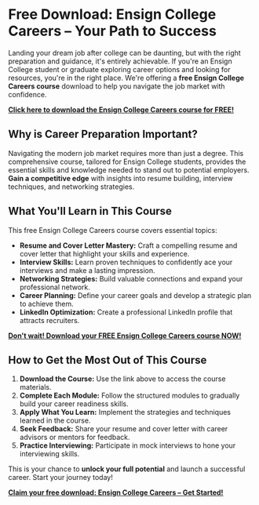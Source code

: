 # Free Download: Ensign College Careers – Your Path to Success

Landing your dream job after college can be daunting, but with the right preparation and guidance, it's entirely achievable. If you're an Ensign College student or graduate exploring career options and looking for resources, you're in the right place. We're offering a **free Ensign College Careers course** download to help you navigate the job market with confidence.

[**Click here to download the Ensign College Careers course for FREE!**](https://udemywork.com/ensign-college-careers)

## Why is Career Preparation Important?

Navigating the modern job market requires more than just a degree. This comprehensive course, tailored for Ensign College students, provides the essential skills and knowledge needed to stand out to potential employers. **Gain a competitive edge** with insights into resume building, interview techniques, and networking strategies.

## What You'll Learn in This Course

This free Ensign College Careers course covers essential topics:

*   **Resume and Cover Letter Mastery:** Craft a compelling resume and cover letter that highlight your skills and experience.
*   **Interview Skills:** Learn proven techniques to confidently ace your interviews and make a lasting impression.
*   **Networking Strategies:** Build valuable connections and expand your professional network.
*   **Career Planning:** Define your career goals and develop a strategic plan to achieve them.
*   **LinkedIn Optimization:** Create a professional LinkedIn profile that attracts recruiters.

[**Don't wait! Download your FREE Ensign College Careers course NOW!**](https://udemywork.com/ensign-college-careers)

## How to Get the Most Out of This Course

1.  **Download the Course:** Use the link above to access the course materials.
2.  **Complete Each Module:** Follow the structured modules to gradually build your career readiness skills.
3.  **Apply What You Learn:** Implement the strategies and techniques learned in the course.
4.  **Seek Feedback:** Share your resume and cover letter with career advisors or mentors for feedback.
5.  **Practice Interviewing:** Participate in mock interviews to hone your interviewing skills.

This is your chance to **unlock your full potential** and launch a successful career. Start your journey today!

[**Claim your free download: Ensign College Careers – Get Started!**](https://udemywork.com/ensign-college-careers)
